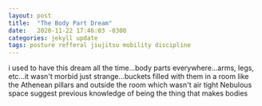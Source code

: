 ```yaml
---
layout: post
title:  "The Body Part Dream"
date:   2020-11-22 17:46:03 -0300
categories: jekyll update
tags: posture refferal jiujitsu mobility discipline
---
```



i used to have this dream all the time...body parts everywhere...arms, legs, etc...it wasn't morbid just strange...buckets filled with them in a room like the Athenean pillars and outside the room which wasn't air tight Nebulous space
suggest previous knowledge of being the thing that makes bodies
